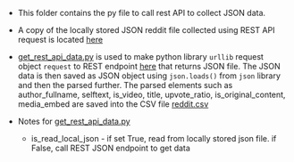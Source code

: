 - This folder contains the py file to call rest API to collect JSON data.

- A copy of the locally stored JSON reddit file collected using REST API request
is located [here](./reddit.json)

- [get_rest_api_data.py](./get_rest_api_data.py) is used to make python library `urllib` request object `request` to
REST endpoint [here](https://www.reddit.com/r/all.json) that returns JSON file. The JSON
data is then saved as JSON object using `json.loads()` from `json` library and then
the parsed further. The parsed elements such as author_fullname, selftext,  is_video, title, upvote_ratio, 
is_original_content, media_embed are saved into the CSV file [reddit.csv](./reddit.csv)

- Notes for [get_rest_api_data.py](./get_rest_api_data.py)

     -  is_read_local_json - if set True, read from locally stored json file. if False, call REST JSON endpoint to get data